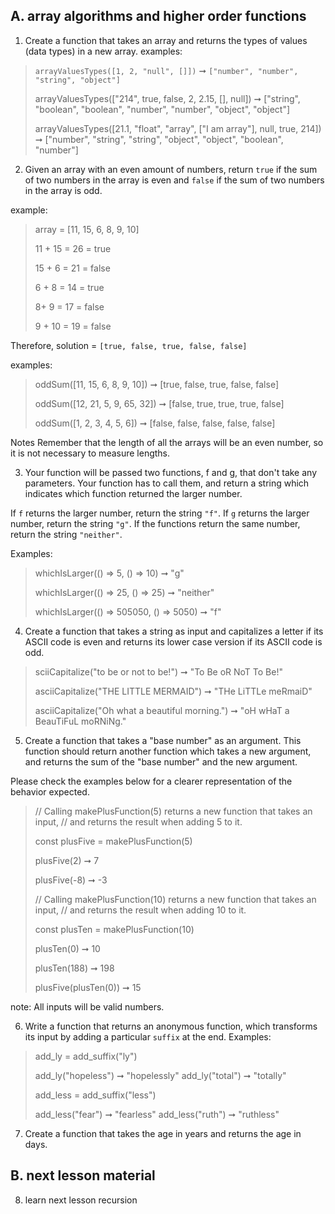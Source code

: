 ## A. array algorithms and higher order functions

1. Create a function that takes an array and returns the types of values (data types) in a new array.
examples:
> `arrayValuesTypes([1, 2, "null", []])`
> ➞ `["number", "number", "string", "object"]`
> 
> arrayValuesTypes(["214", true, false, 2, 2.15, [], null])
> ➞ ["string", "boolean", "boolean", "number", "number", "object", "object"]
> 
> arrayValuesTypes([21.1, "float", "array", ["I am array"], null, true, 214])
> ➞ ["number", "string", "string", "object", "object", "boolean", "number"]



2. Given an array with an even amount of numbers, return `true` if the sum of two numbers in the array is even and `false` if the sum of two numbers in the array is odd.

example: 
> array = [11, 15, 6, 8, 9, 10]
> 
> 11 + 15 = 26 = true
> 
> 15 + 6 = 21 = false
> 
> 6 + 8 = 14 = true
> 
> 8+ 9 = 17 = false
> 
> 9 + 10 = 19 = false

Therefore, solution = `[true, false, true, false, false]`

examples: 
> oddSum([11, 15, 6, 8, 9, 10]) ➞ [true, false, true, false, false]
> 
> oddSum([12, 21, 5, 9, 65, 32]) ➞ [false, true, true, true, false]
> 
> oddSum([1, 2, 3, 4, 5, 6]) ➞ [false, false, false, false, false]

Notes
Remember that the length of all the arrays will be an even number, so it is not necessary to measure lengths.


   
3. Your function will be passed two functions, f and g, that don't take any parameters. Your function has to call them, and return a string which indicates which function returned the larger number.

If `f` returns the larger number, return the string `"f"`.
If `g` returns the larger number, return the string `"g"`.
If the functions return the same number, return the string `"neither"`.

Examples:
> whichIsLarger(() => 5, () => 10) ➞ "g"
> 
> whichIsLarger(() => 25,  () => 25) ➞ "neither"
> 
> whichIsLarger(() => 505050, () => 5050) ➞ "f"


4. Create a function that takes a string as input and capitalizes a letter if its ASCII code is even and returns its lower case version if its ASCII code is odd.

> sciiCapitalize("to be or not to be!") ➞ "To Be oR NoT To Be!"
> 
> asciiCapitalize("THE LITTLE MERMAID") ➞ "THe LiTTLe meRmaiD"
> 
> asciiCapitalize("Oh what a beautiful morning.") ➞ "oH wHaT a BeauTiFuL moRNiNg."


5. Create a function that takes a "base number" as an argument. This function should return another function which takes a new argument, and returns the sum of the "base number" and the new argument.

Please check the examples below for a clearer representation of the behavior expected.

> // Calling makePlusFunction(5) returns a new function that takes an input,
> // and returns the result when adding 5 to it.
> 
> const plusFive = makePlusFunction(5)
> 
> plusFive(2) ➞ 7
> 
> plusFive(-8) ➞ -3
> 
> // Calling makePlusFunction(10) returns a new function that takes an input,
> // and returns the result when adding 10 to it.
> 
> const plusTen = makePlusFunction(10)
> 
> plusTen(0) ➞ 10
> 
> plusTen(188) ➞ 198
> 
> plusFive(plusTen(0)) ➞ 15

note: All inputs will be valid numbers.

6. Write a function that returns an anonymous function, which transforms its input by adding a particular `suffix` at the end.
Examples:
> add_ly = add_suffix("ly")
> 
> add_ly("hopeless") ➞ "hopelessly"
> add_ly("total") ➞ "totally"
> 
> add_less = add_suffix("less")
> 
> add_less("fear") ➞ "fearless"
> add_less("ruth") ➞ "ruthless"


7. Create a function that takes the age in years and returns the age in days.


## B. next lesson material

8. learn next lesson recursion